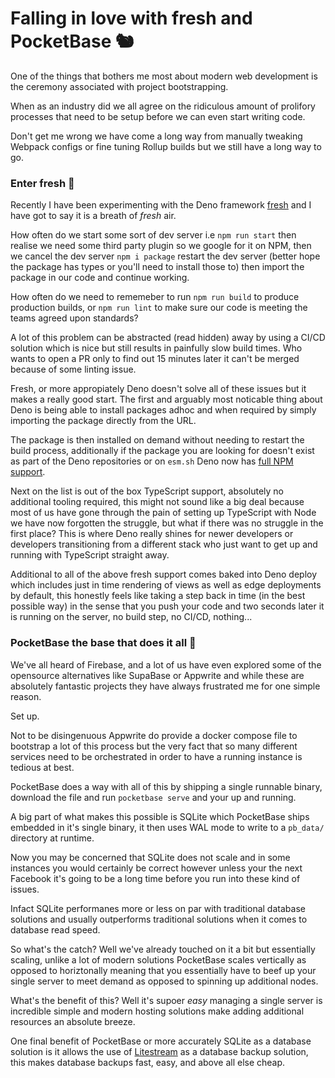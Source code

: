 # Falling in love with fresh and PocketBase 🐿

One of the things that bothers me most about modern web development is the ceremony associated with project bootstrapping.

When as an industry did we all agree on the ridiculous amount of prolifory processes that need to be setup before we can even start writing code.

Don't get me wrong we have come a long way from manually tweaking Webpack configs or fine tuning Rollup builds but we still have a long way to go.

### Enter fresh 🍋

Recently I have been experimenting with the Deno framework [fresh](https://fresh.deno.dev/) and I have got to say it is a breath of _fresh_ air.

How often do we start some sort of dev server i.e `npm run start` then realise we need some third party plugin so we google for it on NPM, then we cancel the dev server `npm i package` restart the dev server (better hope the package has types or you'll need to install those to) then import the package in our code and continue working.

How often do we need to rememeber to run `npm run build` to produce production builds, or `npm run lint` to make sure our code is meeting the teams agreed upon standards?

A lot of this problem can be abstracted (read hidden) away by using a CI/CD solution which is nice but still results in painfully slow build times. Who wants to open a PR only to find out 15 minutes later it can't be merged because of some linting issue.

Fresh, or more appropiately Deno doesn't solve all of these issues but it makes a really good start. The first and arguably most noticable thing about Deno is being able to install packages adhoc and when required by simply importing the package directly from the URL.

The package is then installed on demand without needing to restart the build process, additionally if the package you are looking for doesn't exist as part of the Deno repositories or on `esm.sh` Deno now has [full NPM support](https://deno.com/blog/v1.28).

Next on the list is out of the box TypeScript support, absolutely no additional tooling required, this might not sound like a big deal because most of us have gone through the pain of setting up TypeScript with Node we have now forgotten the struggle, but what if there was no struggle in the first place? This is where Deno really shines for newer developers or developers transitioning from a different stack who just want to get up and running with TypeScript straight away.

Additional to all of the above fresh support comes baked into Deno deploy which includes just in time rendering of views as well as edge deployments by default, this honestly feels like taking a step back in time (in the best possible way) in the sense that you push your code and two seconds later it is running on the server, no build step, no CI/CD, nothing...

### PocketBase the base that does it all 🚀

We've all heard of Firebase, and a lot of us have even explored some of the opensource alternatives like SupaBase or Appwrite and while these are absolutely fantastic projects they have always frustrated me for one simple reason.

Set up.

Not to be disingenuous Appwrite do provide a docker compose file to bootstrap a lot of this process but the very fact that so many different services need to be orchestrated in order to have a running instance is tedious at best.

PocketBase does a way with all of this by shipping a single runnable binary, download the file and run `pocketbase serve` and your up and running.

A big part of what makes this possible is SQLite which PocketBase ships embedded in it's single binary, it then uses WAL mode to write to a `pb_data/` directory at runtime.

Now you may be concerned that SQLite does not scale and in some instances you would certainly be correct however unless your the next Facebook it's going to be a long time before you run into these kind of issues.

Infact SQLite performanes more or less on par with traditional database solutions and usually outperforms traditional solutions when it comes to database read speed.

So what's the catch? Well we've already touched on it a bit but essentially scaling, unlike a lot of modern solutions PocketBase scales vertically as opposed to horiztonally meaning that you essentially have to beef up your single server to meet demand as opposed to spinning up additional nodes.

What's the benefit of this? Well it's supoer _easy_ managing a single server is incredible simple and modern hosting solutions make adding additional resources an absolute breeze.

One final benefit of PocketBase or more accurately SQLite as a database solution is it allows the use of [Litestream](https://litestream.io/) as a database backup solution, this makes database backups fast, easy, and above all else cheap.

